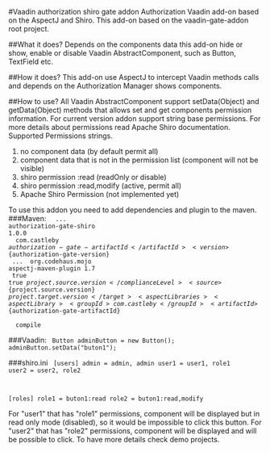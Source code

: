 #Vaadin authorization shiro gate addon
Authorization Vaadin add-on based on the AspectJ and Shiro. This add-on based on the vaadin-gate-addon root project. 

##What it does?
Depends on the components data this add-on hide or show, enable or disable Vaadin AbstractComponent, such as Button, TextField etc.

##How it does?
This add-on use AspectJ to intercept Vaadin methods calls and depends on the Authorization Manager shows components.

##How to use?
All Vaadin AbstractComponent support setData(Object) and getData(Object) methods that allows set and get components  permission information. For current version addon support string base permissions. For more details about permissions read Apache Shiro documentation.  
Supported Permissions strings.
1. no component data (by default permit all)
2. component data that is not in the permission list (component will not be visible)
3. shiro permission :read (readOnly or disable)
4. shiro permission :read,modify (active, permit all)
5. Apache Shiro Permission (not implemented yet)

To use this addon you need to add dependencies and plugin to the maven.
###Maven:
<code>
		<properties>
			...
			<authorization-gate-artifactId>authorization-gate-shiro</authorization-gate-artifactId>
			<authorization-gate-version>1.0.0</authorization-gate-version>
		</properties>
		<dependency>
			<groupId>com.castleby</groupId>
			<artifactId>${authorization-gate-artifactId}</artifactId>
			<version>${authorization-gate-version}</version>
		</dependency>
		...
		<plugin>
				<groupId>org.codehaus.mojo</groupId>
				<artifactId>aspectj-maven-plugin</artifactId>
				<version>1.7</version>
				<configuration>
					<showWeaveInfo>true</showWeaveInfo>
					<forceAjcCompile>true</forceAjcCompile>
					<complianceLevel>${project.source.version}</complianceLevel>
					<source>${project.source.version}</source>
					<target>${project.target.version}</target>
					<aspectLibraries>
						<aspectLibrary>
							<groupId>com.castleby</groupId>
							<artifactId>${authorization-gate-artifactId}</artifactId>
						</aspectLibrary>
					</aspectLibraries>
				</configuration>
				<executions>
					<execution>
						<goals>
							<goal>compile</goal>
						</goals>
					</execution>
				</executions>
			</plugin>
</code>		
###Vaadin:
<code>
        Button adminButton = new Button();
        adminButton.setData("buton1");
</code>  

###shiro.ini
<code>
[users]
admin = admin, admin
user1 = user1, role1
user2 = user2, role2

[roles]
role1 = buton1:read
role2 = buton1:read,modify
</code>

For "user1" that has "role1" permissions, component will be displayed but in read only mode (disabled), so it would be impossible to click this button.
For "user2" that has "role2" permissions, component will be displayed and will be possible to click.
To have more details check demo projects.

